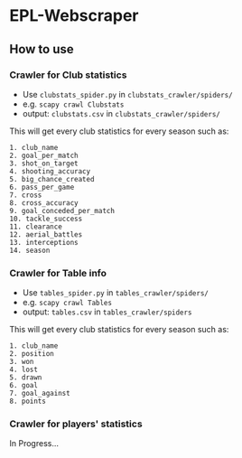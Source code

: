 # EPL-Webscraper
## How to use
### Crawler for Club statistics
- Use `clubstats_spider.py` in `clubstats_crawler/spiders/`
- e.g. `scapy crawl Clubstats`  
- output: `clubstats.csv` in `clubstats_crawler/spiders/`

This will get every club statistics for every season such as:  
```
1. club_name
2. goal_per_match
3. shot_on_target
4. shooting_accuracy
5. big_chance_created
6. pass_per_game
7. cross
8. cross_accuracy
9. goal_conceded_per_match
10. tackle_success
11. clearance
12. aerial_battles
13. interceptions
14. season
```
### Crawler for Table info 
- Use `tables_spider.py` in `tables_crawler/spiders/`
- e.g. `scapy crawl Tables`  
- output: `tables.csv` in `tables_crawler/spiders`

This will get every club statistics for every season such as:  
```
1. club_name 
2. position 
3. won
4. lost 
5. drawn
6. goal
7. goal_against 
8. points 
```
### Crawler for players' statistics
In Progress...
